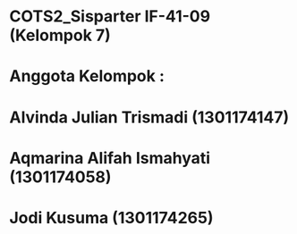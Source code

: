 # COTS2_Sisparter IF-41-09 (Kelompok 7)
# Anggota Kelompok :
# Alvinda Julian Trismadi (1301174147)
# Aqmarina Alifah Ismahyati (1301174058)
# Jodi Kusuma (1301174265)
